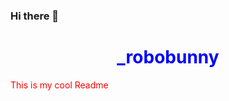 ### Hi there 👋

<h1 style="color:blue;text-align:center;">_robobunny</h1>
  <p style="color:red;">This is my cool Readme</p>

<!--
**robobunny/robobunny** is a ✨ _special_ ✨ repository because its `README.md` (this file) appears on your GitHub profile.

Here are some ideas to get you started:

- 🔭 I’m currently working on ...
- 🌱 I’m currently learning ...
- 👯 I’m looking to collaborate on ...
- 🤔 I’m looking for help with ...
- 💬 Ask me about ...
- 📫 How to reach me: ...
- 😄 Pronouns: ...
- ⚡ Fun fact: ...
-->
